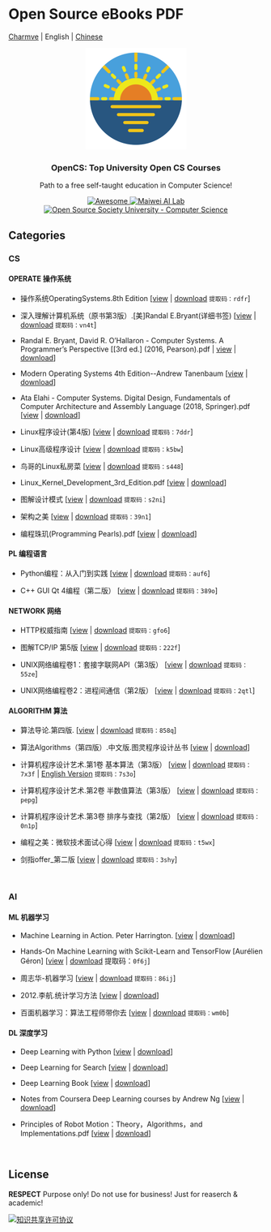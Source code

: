 # Open Source eBooks PDF 


<a href="https://github.com/Charmve" target="_blank">Charmve</a> | English | <a href="https://ufund-me.github.io/404.html" target="_blank">Chinese</a>

<div align="center">
    <img src="https://github.com/Charmve/OpenCS-Courses/raw/main/extras/Logo.png" width="200px">
</div>

<h3 align="center">OpenCS: Top University Open CS Courses</h3>
<p align="center">
  Path to a free self-taught education in Computer Science!
</p>
<p align="center">
  <a href="https://github.com/sindresorhus/awesome">
    <img alt="Awesome" src="https://cdn.rawgit.com/sindresorhus/awesome/d7305f38d29fed78fa85652e3a63e154dd8e8829/media/badge.svg">
  </a>
  <a href="https://github.com/Charmve/PaperWeeklyAI">
	  <img alt="Maiwei AI Lab" src="https://img.shields.io/badge/MaiweiAI-PaperWeeklyAI-green.svg">
  </a>
  <a href="https://github.com/Charmve/OpenCS-Courses">
	  <img alt="Open Source Society University - Computer Science" src="https://img.shields.io/badge/OpenCS-computer--science-blue.svg">
  </a>
</p>

## Categories

### CS
#### OPERATE 操作系统

- 操作系统OperatingSystems.8th Edition [[view]() | [download](https://pan.baidu.com/s/1AnVAUSZW44RENRn9-6rGAQ)  ``提取码：rdfr``]

- 深入理解计算机系统（原书第3版）.[美]Randal E.Bryant(详细书签)    [[view]() | [download](https://pan.baidu.com/s/1i3oB7vMzeAXzOLFAUKOtlw) ``提取码：vn4t``]

- Randal E. Bryant, David R. O’Hallaron - Computer Systems. A Programmer’s Perspective [[3rd ed.] (2016, Pearson).pdf  |  [view](https://github.com/Charmve/PaperWeeklyAI/blob/master/00_GuideBooksPDF(English%2BChinese)/04_Network%26Linux%E7%BD%91%E7%BB%9C%E4%B8%8ELinux/Randal%20E.%20Bryant%2C%20David%20R.%20O%E2%80%99Hallaron%20-%20Computer%20Systems.%20A%20Programmer%E2%80%99s%20Perspective%20%5B3rd%20ed.%5D%20(2016%2C%20Pearson).pdf) | [download](https://github.com/Charmve/PaperWeeklyAI/raw/master/00_GuideBooksPDF(English%2BChinese)/04_Network%26Linux%E7%BD%91%E7%BB%9C%E4%B8%8ELinux/Randal%20E.%20Bryant%2C%20David%20R.%20O%E2%80%99Hallaron%20-%20Computer%20Systems.%20A%20Programmer%E2%80%99s%20Perspective%20%5B3rd%20ed.%5D%20(2016%2C%20Pearson).pdf)]

- Modern Operating Systems 4th Edition--Andrew Tanenbaum  [[view](https://github.com/Charmve/PaperWeeklyAI/blob/master/00_GuideBooksPDF(English%2BChinese)/04_Network%26Linux%E7%BD%91%E7%BB%9C%E4%B8%8ELinux/Modern%20Operating%20Systems%204th%20Edition--Andrew%20Tanenbaum.pdf) | [download](https://github.com/Charmve/PaperWeeklyAI/raw/master/00_GuideBooksPDF(English%2BChinese)/04_Network%26Linux%E7%BD%91%E7%BB%9C%E4%B8%8ELinux/Modern%20Operating%20Systems%204th%20Edition--Andrew%20Tanenbaum.pdf)]

- Ata Elahi - Computer Systems. Digital Design, Fundamentals of Computer Architecture and Assembly Language (2018, Springer).pdf    [[view](https://github.com/Charmve/PaperWeeklyAI/blob/master/00_GuideBooksPDF(English%2BChinese)/04_Network%26Linux%E7%BD%91%E7%BB%9C%E4%B8%8ELinux/Ata%20Elahi%20-%20Computer%20Systems.%20Digital%20Design%2C%20Fundamentals%20of%20Computer%20Architecture%20and%20Assembly%20Language%20(2018%2C%20Springer).pdf) | [download](https://github.com/Charmve/PaperWeeklyAI/raw/master/00_GuideBooksPDF(English%2BChinese)/04_Network%26Linux%E7%BD%91%E7%BB%9C%E4%B8%8ELinux/Ata%20Elahi%20-%20Computer%20Systems.%20Digital%20Design%2C%20Fundamentals%20of%20Computer%20Architecture%20and%20Assembly%20Language%20(2018%2C%20Springer).pdf)]

- Linux程序设计(第4版)   [[view]() | [download](https://pan.baidu.com/s/1nEQPcjQ1GT5J005pa2zyRQ) ``提取码：7ddr``]

- Linux高级程序设计  [[view]() | [download](https://pan.baidu.com/s/1n7fbSsDVYmXFuPmbrZt3Hg) ``提取码：k5bw``]

- 鸟哥的Linux私房菜  [[view]() | [download](https://pan.baidu.com/s/1MDPidezXCxuxvWFWJ6-52w)  ``提取码：s448``]

- Linux_Kernel_Development_3rd_Edition.pdf    [[view](https://github.com/Charmve/PaperWeeklyAI/blob/master/00_GuideBooksPDF(English%2BChinese)/04_Network%26Linux%E7%BD%91%E7%BB%9C%E4%B8%8ELinux/Linux_Kernel_Development_3rd_Edition.pdf) | [download](https://github.com/Charmve/PaperWeeklyAI/raw/master/00_GuideBooksPDF(English%2BChinese)/04_Network%26Linux%E7%BD%91%E7%BB%9C%E4%B8%8ELinux/Linux_Kernel_Development_3rd_Edition.pdf)]

- 图解设计模式   [[view]() | [download](https://pan.baidu.com/s/1Oaqda7luLE6Zz9aap53vvg) ``提取码：s2ni``]

- 架构之美   [[view]() | [download](https://pan.baidu.com/s/16WcoEv1Gml3e6RHf55OyWw) ``提取码：39n1``]

- 编程珠玑(Programming Pearls).pdf [[view](https://github.com/Charmve/PaperWeeklyAI/blob/master/00_GuideBooksPDF(English%2BChinese)/02_Programing%26Algorithm%E7%BC%96%E7%A8%8B%E4%B8%8E%E7%AE%97%E6%B3%95/%E7%BC%96%E7%A8%8B%E7%8F%A0%E7%8E%91(Programming%20Pearls).pdf) | [download](https://github.com/Charmve/PaperWeeklyAI/raw/master/00_GuideBooksPDF(English%2BChinese)/02_Programing%26Algorithm%E7%BC%96%E7%A8%8B%E4%B8%8E%E7%AE%97%E6%B3%95/%E7%BC%96%E7%A8%8B%E7%8F%A0%E7%8E%91(Programming%20Pearls).pdf)]

#### PL 编程语言

- Python编程：从入门到实践   [[view]() | [download](https://pan.baidu.com/s/15_9quA3HnbIKSfhpLLcS7g) ``提取码：auf6``]

- C++ GUI Qt 4编程（第二版）  [[view]() | [download](https://pan.baidu.com/s/18Q4jrkyLWuWXXrsTvC4djQ) ``提取码：389o``]

#### NETWORK 网络

- HTTP权威指南   [[view]() | [download](https://pan.baidu.com/s/1uufFEU3mDQL5zX8oyAAE8w) ``提取码：gfo6``]

- 图解TCP/IP 第5版   [[view]() | [download](https://pan.baidu.com/s/13IwUFvTI_Hy91eDwOeh6Wg)  ``提取码：222f``]

- UNIX网络编程卷1：套接字联网API（第3版）  [[view]() | [download](https://pan.baidu.com/s/1i4YfhB5_Bmk25h7oPFQsmg)  ``提取码：55ze``]

- UNIX网络编程卷2：进程间通信（第2版）   [[view]() | [download](https://pan.baidu.com/s/1hP16TS6N-PaZUsd4YH-puw) ``提取码：2qtl``]

#### ALGORITHM 算法

- 算法导论.第四版.  [[view]() | [download](https://pan.baidu.com/s/1DyLTCGDg_vctgO3p6XUC-Q)  ``提取码：858q``]

- 算法Algorithms（第四版）.中文版.图灵程序设计丛书 [[view](https://github.com/Charmve/PaperWeeklyAI/blob/master/00_GuideBooksPDF(English%2BChinese)/02_Programing%26Algorithm%E7%BC%96%E7%A8%8B%E4%B8%8E%E7%AE%97%E6%B3%95/%E7%AE%97%E6%B3%95Algorithms%EF%BC%88%E7%AC%AC%E5%9B%9B%E7%89%88%EF%BC%89%E4%B8%AD%E6%96%87%E7%89%88.pdf)  | [download](https://github.com/Charmve/PaperWeeklyAI/raw/master/00_GuideBooksPDF(English%2BChinese)/02_Programing%26Algorithm%E7%BC%96%E7%A8%8B%E4%B8%8E%E7%AE%97%E6%B3%95/%E7%AE%97%E6%B3%95Algorithms%EF%BC%88%E7%AC%AC%E5%9B%9B%E7%89%88%EF%BC%89%E4%B8%AD%E6%96%87%E7%89%88.pdf)]

- 计算机程序设计艺术.第1卷 基本算法（第3版）  [[view]() | [download](https://pan.baidu.com/s/1FXto15xngELZmfGivsVpvw) ``提取码：7x3f`` | [English Version](https://pan.baidu.com/s/1v8qtg5A3u_-R7cPSY-aD9g) ``提取码：7s3o``]

- 计算机程序设计艺术.第2卷 半数值算法（第3版）  [[view]() | [download](https://pan.baidu.com/s/1w1lFw7NujaEqyksyguT4Gg) ``提取码：pepg``]

- 计算机程序设计艺术.第3卷 排序与查找（第2版）   [[view]() | [download](https://pan.baidu.com/s/1ATgd4-bDMvSgXqb8vBhHDQ) ``提取码：0n1p``]

- 编程之美：微软技术面试心得   [[view]() | [download](https://pan.baidu.com/s/1qmf1fys6PcF-jVwwWq9QCQ)  ``提取码：t5wx``]

- 剑指offer_第二版  [[view]() | [download](https://pan.baidu.com/s/1rC7MbNT7pAbC5HJrcyD56g) ``提取码：3shy``]

<br>

### AI
#### ML 机器学习

- Machine Learning in Action. Peter Harrington.    [[view](https://github.com/Charmve/PaperWeeklyAI/blob/master/00_GuideBooksPDF(English%2BChinese)/01_MachineLearningTextBooks%E6%9C%BA%E5%99%A8%E5%AD%A6%E4%B9%A0/Machine%20Learning%20in%20Action%20%5BPeter%20Harrington%5D.pdf) | [download](https://github.com/Charmve/PaperWeeklyAI/raw/master/00_GuideBooksPDF(English%2BChinese)/01_MachineLearningTextBooks%E6%9C%BA%E5%99%A8%E5%AD%A6%E4%B9%A0/Machine%20Learning%20in%20Action%20%5BPeter%20Harrington%5D.pdf)]

- Hands-On Machine Learning with Scikit-Learn and TensorFlow [Aurélien Géron]   [[view]() | [download](https://pan.baidu.com/s/1Ivkkyys2_BSgPShr81wVlw)  提取码：``0f6j``]

- 周志华-机器学习   [[view]() | [download](https://pan.baidu.com/s/19sFhayhzfZk7fDW9qFbksw)  ``提取码：86ij``]

- 2012.李航.统计学习方法   [[view](https://github.com/Charmve/PaperWeeklyAI/blob/master/00_GuideBooksPDF(English%2BChinese)/01_MachineLearningTextBooks%E6%9C%BA%E5%99%A8%E5%AD%A6%E4%B9%A0/2012.%E6%9D%8E%E8%88%AA.%E7%BB%9F%E8%AE%A1%E5%AD%A6%E4%B9%A0%E6%96%B9%E6%B3%95.pdf) | [download](https://github.com/Charmve/PaperWeeklyAI/raw/master/00_GuideBooksPDF(English%2BChinese)/01_MachineLearningTextBooks%E6%9C%BA%E5%99%A8%E5%AD%A6%E4%B9%A0/2012.%E6%9D%8E%E8%88%AA.%E7%BB%9F%E8%AE%A1%E5%AD%A6%E4%B9%A0%E6%96%B9%E6%B3%95.pdf)]

- 百面机器学习：算法工程师带你去   [[view]() | [download](https://pan.baidu.com/s/1e3n3p6L6eFMnQEASz4a8jw) ``提取码：wm0b``]

#### DL 深度学习

- Deep Learning with Python   [[view](https://github.com/Charmve/PaperWeeklyAI/blob/master/00_GuideBooksPDF(English%2BChinese)/01_MachineLearningTextBooks%E6%9C%BA%E5%99%A8%E5%AD%A6%E4%B9%A0/Deep%20Learning%20with%20Python.pdf) | [download](https://github.com/Charmve/PaperWeeklyAI/raw/master/00_GuideBooksPDF(English%2BChinese)/01_MachineLearningTextBooks%E6%9C%BA%E5%99%A8%E5%AD%A6%E4%B9%A0/Deep%20Learning%20with%20Python.pdf)]

- Deep Learning for Search   [[view](https://github.com/Charmve/PaperWeeklyAI/blob/master/00_GuideBooksPDF(English%2BChinese)/01_MachineLearningTextBooks%E6%9C%BA%E5%99%A8%E5%AD%A6%E4%B9%A0/Deep%20Learning%20for%20Search.pdf) | [download](https://github.com/Charmve/PaperWeeklyAI/raw/master/00_GuideBooksPDF(English%2BChinese)/01_MachineLearningTextBooks%E6%9C%BA%E5%99%A8%E5%AD%A6%E4%B9%A0/Deep%20Learning%20for%20Search.pdf)]

- Deep Learning Book   [[view](https://github.com/Charmve/PaperWeeklyAI/blob/master/00_GuideBooksPDF(English%2BChinese)/01_MachineLearningTextBooks%E6%9C%BA%E5%99%A8%E5%AD%A6%E4%B9%A0/Deep%20Learning%20Book%20(English).pdf) | [download](https://github.com/Charmve/PaperWeeklyAI/raw/master/00_GuideBooksPDF(English%2BChinese)/01_MachineLearningTextBooks%E6%9C%BA%E5%99%A8%E5%AD%A6%E4%B9%A0/Deep%20Learning%20Book%20(English).pdf)]

- Notes from Coursera Deep Learning courses by Andrew Ng   [[view](https://github.com/Charmve/PaperWeeklyAI/blob/master/00_GuideBooksPDF(English%2BChinese)/01_MachineLearningTextBooks%E6%9C%BA%E5%99%A8%E5%AD%A6%E4%B9%A0/Notes%20from%20Coursera%20Deep%20Learning%20courses%20by%20Andrew%20Ng.pdf) | [download](https://github.com/Charmve/PaperWeeklyAI/raw/master/00_GuideBooksPDF(English%2BChinese)/01_MachineLearningTextBooks%E6%9C%BA%E5%99%A8%E5%AD%A6%E4%B9%A0/Notes%20from%20Coursera%20Deep%20Learning%20courses%20by%20Andrew%20Ng.pdf)]

- Principles of Robot Motion：Theory，Algorithms，and Implementations.pdf     [[view](https://github.com/Charmve/PaperWeeklyAI/blob/master/00_GuideBooksPDF(English%2BChinese)/01_MachineLearningTextBooks%E6%9C%BA%E5%99%A8%E5%AD%A6%E4%B9%A0/Principles%20of%20Robot%20Motion%EF%BC%9ATheory%EF%BC%8CAlgorithms%EF%BC%8Cand%20Implementations.pdf) | [download](https://github.com/Charmve/PaperWeeklyAI/raw/master/00_GuideBooksPDF(English%2BChinese)/01_MachineLearningTextBooks%E6%9C%BA%E5%99%A8%E5%AD%A6%E4%B9%A0/Principles%20of%20Robot%20Motion%EF%BC%9ATheory%EF%BC%8CAlgorithms%EF%BC%8Cand%20Implementations.pdf)]

<br>

## License

<strong>RESPECT</strong> Purpose only! Do not use for business! Just for reaserch & academic! 

<a rel="license" href="http://creativecommons.org/licenses/by-nc-sa/4.0/"><img alt="知识共享许可协议" style="border-width:0" src="https://i.creativecommons.org/l/by-nc-sa/4.0/88x31.png" /></a>

